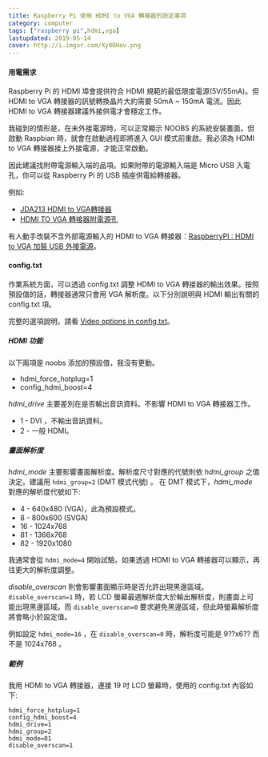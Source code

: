 ```yaml
---
title: Raspberry Pi 使用 HDMI to VGA 轉接器的設定事項
category: computer
tags: ["raspberry pi",hdmi,vga]
lastupdated: 2019-05-14
cover: http://i.imgur.com/Xy0OHov.png
---
```


#### 用電需求

Raspberry Pi 的 HDMI 埠會提供符合 HDMI 規範的最低限度電源(5V/55mA)。但 HDMI to VGA 轉接器的訊號轉換晶片大約需要 50mA ~ 150mA 電流。因此 HDMI to VGA 轉接器建議外接供電才會穩定工作。

我碰到的情形是，在未外接電源時，可以正常顯示 NOOBS 的系統安裝畫面。但啟動 Raspbian 時，就會在啟動過程即將進入 GUI 模式前重啟。我必須為 HDMI to VGA 轉接器接上外接電源，才能正常啟動。

因此建議找附帶電源輸入端的品項。如果附帶的電源輸入端是 Micro USB 入電孔，你可以從 Raspberry Pi 的 USB 插座供電給轉接器。

例如:

* [JDA213 HDMI to VGA轉接器](https://tw.j5create.com/products/jda213)
* [HDMI TO VGA 轉接器附電源孔](https://24h.pchome.com.tw/prod/DCAX57-A90077VHQ)

有人動手改裝不含外部電源輸入的 HDMI to VGA 轉接器：[RaspberryPI : HDMI to VGA 加裝 USB 外接電源](http://gsyan888.blogspot.com/2013/07/raspberrypi-hdmi-to-vga-usb-power.html)。

<!--more-->

#### config.txt

作業系統方面，可以透過 config.txt 調整 HDMI to VGA 轉接器的輸出效果。按照預設值的話，轉接器通常只會用 VGA 解析度。以下分別說明與 HDMI 輸出有關的 config.txt 項。

完整的選項說明，請看 [Video options in config.txt](https://www.raspberrypi.org/documentation/configuration/config-txt/video.md)。

##### HDMI 功能

以下兩項是 noobs 添加的預設值，我沒有更動。

* hdmi_force_hotplug=1
* config_hdmi_boost=4

*hdmi_drive* 主要差別在是否輸出音訊資料。不影響 HDMI to VGA 轉接器工作。

* 1 - DVI ，不輸出音訊資料。
* 2 - 一般 HDMI。

##### 畫面解析度

*hdmi_mode* 主要影響畫面解析度。解析度尺寸對應的代號則依 *hdmi_group* 之值決定。建議用 `hdmi_group=2` (DMT 模式代號) 。
在 DMT 模式下，*hdmi_mode* 對應的解析度代號如下:

* 4 - 640x480 (VGA)，此為預設模式。
* 8 - 800x600 (SVGA)
* 16 - 1024x768
* 81 - 1366x768
* 82 - 1920x1080

我通常會從 `hdmi_mode=4` 開始試驗。如果透過 HDMI to VGA 轉接器可以顯示，再往更大的解析度調整。

*disable_overscan* 則會影響畫面顯示時是否允許出現黑邊區域。`disable_overscan=1` 時，若 LCD 螢幕最適解析度大於輸出解析度，則畫面上可能出現黑邊區域。而 `disable_overscan=0` 要求避免黑邊區域，但此時螢幕解析度將會略小於設定值。

例如設定 `hdmi_mode=16` ，在 `disable_overscan=0` 時，解析度可能是 9??x6?? 而不是 1024x768 。

##### 範例

我用 HDMI to VGA 轉接器，連接 19 吋 LCD 螢幕時，使用的 config.txt 內容如下:

```
hdmi_force_hotplug=1
config_hdmi_boost=4
hdmi_drive=1
hdmi_group=2
hdmi_mode=81
disable_overscan=1
```
